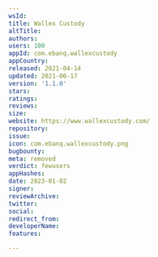 ```yaml
---
wsId: 
title: Wallex Custody
altTitle: 
authors: 
users: 100
appId: com.ebanq.wallexcustody
appCountry: 
released: 2021-04-14
updated: 2021-06-17
version: '1.1.0'
stars: 
ratings: 
reviews: 
size: 
website: https://www.wallexcustody.com/
repository: 
issue: 
icon: com.ebanq.wallexcustody.png
bugbounty: 
meta: removed
verdict: fewusers
appHashes: 
date: 2023-01-02
signer: 
reviewArchive: 
twitter: 
social: 
redirect_from: 
developerName: 
features: 

---
```


